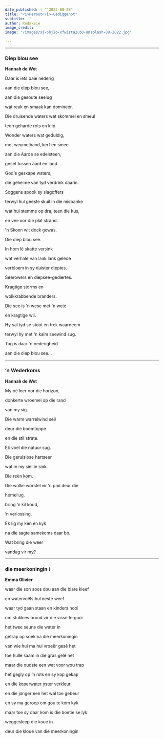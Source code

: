 ```yaml
---
date_published: ! '"2022-08-28"'
title: "<i>Herout</i>-Gediggenot"
subtitle: ''
author: Redaksie
image_credit: ''
image: "/images/sj-objio-xfwizta2ub0-unsplash-08-2022.jpg"

---
```

***

### Diep blou see

**Hannah de Wet**

Daar is iets baie nederig

aan die diep blou see,

aan die gesoute seelug

wat reuk en smaak kan domineer.

Die druisende waters wat skommel en smeul

teen geharde rots en klip.

Wonder waters wat geduldig,

met weumelhand, kerf en smee

aan die Aarde se edelsteen,

geset tussen aard en land.

God's geskape waters,

die geheime van tyd verdrink daarin.

Soggens spook sy slagoffers

terwyl hul geeste skuil in die misbanke

wat hul stemme op dra, teen die kus,

en vee oor die plat strand.

'n Skoon wit doek gewas.

Die diep blou see.

In hom lê skatte versink

wat verhale van lank lank gelede

verbloem in sy duister dieptes.

Seerowers en diepsee-gediertes.

Kragtige storms en

wolkkrabbende branders.

Die see is 'n wese met 'n wete

en kragtige wil.

Hy sal tyd se stoot en trek waarneem

terwyl hy met 'n kalm seewind sug.

Tog is daar 'n nederigheid

aan die diep blou see...

***

### ’n Wederkoms

**Hannah de Wet**

My oë loer oor die horizon,

donkerte wroemel op die rand

van my sig.

Die warm warrelwind seil

deur die boomtoppe

en die stil strate.

Ek voel die natuur sug.

Die geruislose hartseer

wat in my siel in sink.

Die reën kom.

Die wolke worstel vir ’n pad deur die

hemellug,

bring ’n kil koud,

’n verlossing.

Ek lig my ken en kyk

na die sagte samekoms daar bo.

Wat bring die weer

vandag vir my?

***

### die meerkoningin i

**Emma Olivier**

waar die son soos dou aan die blare kleef

en watervoëls hul neste weef

waar tyd gaan staan en kinders nooi

om stukkies brood vir die visse te gooi

het twee seuns die water in

getrap op soek na die meerkoningin

van wie hul ma hul vroeër gesê het

toe hulle saam in die gras gelê het

maar die oudste een wat voor wou trap

het gegly op ’n rots en sy kop gekap

en die koperwater yster verkleur

en die jonger een het wal toe gebeur

en sy ma geroep om gou te kom kyk

maar toe sy daar kom is die boetie se lyk

weggesleep die koue in

deur die kloue van die meerkoningin